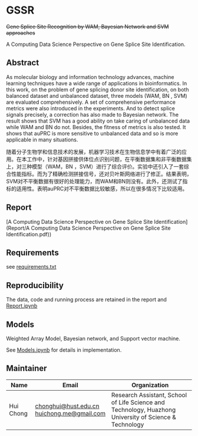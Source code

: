 # GSSR

~~Gene Splice Site Recognition by WAM, Bayesian Network and SVM approaches~~

A Computing Data Science Perspective on Gene Splice Site Identification.

## Abstract

As molecular biology and information technology advances, machine learning techniques have a wide range of applications in bioinformatics. In this work, on the problem of gene splicing donor site identification, on both balanced dataset and unbalanced dataset, three models (WAM, BN , SVM) are evaluated comprehensively. A set of comprehensive performance metrics were also introduced in the experiments. And to detect splice signals precisely, a correction has also made to Bayesian network. The result shows that SVM has a good ability on take caring of unbalanced data while WAM and BN do not. Besides, the fitness of metrics is also tested. It shows that auPRC is more sensitive to unbalanced data and so is more applicable in many situations.

随着分子生物学和信息技术的发展，机器学习技术在生物信息学中有着广泛的应用。在本工作中，针对基因拼接供体位点识别问题，在平衡数据集和非平衡数据集上，对三种模型（WAM，BN ，SVM）进行了综合评价。实验中还引入了一套综合性能指标。而为了精确检测拼接信号，还对贝叶斯网络进行了修正。结果表明，SVM对不平衡数据有很好的处理能力，而WAM和BN则没有。此外，还测试了指标的适用性。表明auPRC对不平衡数据比较敏感，所以在很多情况下比较适用。

## Report

[A Computing Data Science Perspective on Gene Splice Site Identification](Report/A Computing Data Science Perspective on Gene Splice Site Identification.pdf))

## Requirements

see [requirements.txt](requirements.txt)

## Reproducibility

The data, code and running process are retained in the report and [Report.ipynb](Source/Report.ipynb)

## Models

Weighted Array Model, Bayesian network, and Support vector machine.

See [Models.ipynb](Source/Models.ipynb) for details in implementation.

## Maintainer

| Name      | Email                                           | Organization                                                 |
| --------- | ----------------------------------------------- | ------------------------------------------------------------ |
| Hui Chong | chonghui@hust.edu.cn<br />huichong.me@gmail.com | Research Assistant, School of Life Science and Technology, Huazhong University of Science & Technology |






